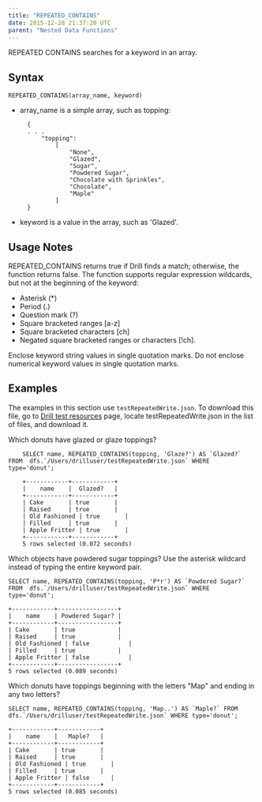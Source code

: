 ```yaml
---
title: "REPEATED_CONTAINS"
date: 2015-12-28 21:37:20 UTC
parent: "Nested Data Functions"
---
```

REPEATED CONTAINS searches for a keyword in an array. 

## Syntax

    REPEATED_CONTAINS(array_name, keyword)

* array_name is a simple array, such as topping:

		{
		. . .
		    "topping":
		        [
		            "None",
		            "Glazed",
		            "Sugar",
		            "Powdered Sugar",
		            "Chocolate with Sprinkles",
		            "Chocolate",
		            "Maple"
		        ]
		}

* keyword is a value in the array, such as 'Glazed'.

## Usage Notes
REPEATED_CONTAINS returns true if Drill finds a match; otherwise, the function returns false. The function supports regular expression wildcards, but not at the beginning of the keyword:

* Asterisk (*)
* Period (.)
* Question mark (?)
* Square bracketed ranges [a-z]
* Square bracketed characters [ch]
* Negated square bracketed ranges or characters [!ch].

Enclose keyword string values in single quotation marks. Do not enclose numerical keyword values in single quotation marks.

## Examples
The examples in this section use `testRepeatedWrite.json`. To download this file, go to [Drill test resources](https://github.com/apache/drill/tree/master/exec/java-exec/src/test/resources) page, locate testRepeatedWrite.json in the list of files, and download it.

Which donuts have glazed or glaze toppings?

		SELECT name, REPEATED_CONTAINS(topping, 'Glaze?') AS `Glazed?` FROM  dfs.`/Users/drilluser/testRepeatedWrite.json` WHERE type='donut';

		+------------+------------+
		|    name    |  Glazed?   |
		+------------+------------+
		| Cake       | true       |
		| Raised     | true       |
		| Old Fashioned | true       |
		| Filled     | true       |
		| Apple Fritter | true       |
		+------------+------------+
		5 rows selected (0.072 seconds)

Which objects have powdered sugar toppings? Use the asterisk wildcard instead of typing the entire keyword pair.

    SELECT name, REPEATED_CONTAINS(topping, 'P*r') AS `Powdered Sugar?` FROM  dfs.`/Users/drilluser/testRepeatedWrite.json` WHERE type='donut';

	+------------+-----------------+
	|    name    | Powdered Sugar? |
	+------------+-----------------+
	| Cake       | true            |
	| Raised     | true            |
	| Old Fashioned | false           |
	| Filled     | true            |
	| Apple Fritter | false           |
	+------------+-----------------+
	5 rows selected (0.089 seconds)

Which donuts have toppings beginning with the letters "Map" and ending in any two letters?

	SELECT name, REPEATED_CONTAINS(topping, 'Map..') AS `Maple?` FROM  dfs.`/Users/drilluser/testRepeatedWrite.json` WHERE type='donut';

	+------------+------------+
	|    name    |   Maple?   |
	+------------+------------+
	| Cake       | true       |
	| Raised     | true       |
	| Old Fashioned | true       |
	| Filled     | true       |
	| Apple Fritter | false      |
	+------------+------------+
	5 rows selected (0.085 seconds)


